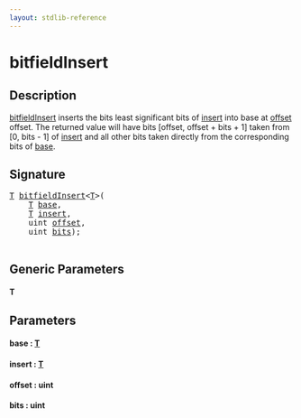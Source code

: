 ```yaml
---
layout: stdlib-reference
---
```


# bitfieldInsert

## Description

<span class='code'><a href="bitfieldinsert-8.html">bitfieldInsert</a></span> inserts the bits least significant bits of <span class='code'><a href="bitfieldinsert-8.html#decl-insert" class="code_param">insert</a></span> into base at <span class='code'><a href="bitfieldinsert-8.html#decl-offset" class="code_param">offset</a></span> offset.
The returned value will have bits [offset, offset + bits + 1] taken from [0, bits - 1] of <span class='code'><a href="bitfieldinsert-8.html#decl-insert" class="code_param">insert</a></span>
and all other bits taken directly from the corresponding bits of <span class='code'><a href="bitfieldinsert-8.html#decl-base" class="code_param">base</a></span>.




## Signature 

<pre>
<a href="bitfieldinsert-8.html#typeparam-T" class="code_type">T</a> <a href="bitfieldinsert-8.html">bitfieldInsert</a>&lt;<a href="bitfieldinsert-8.html#typeparam-T" class="code_type">T</a>&gt;(
    <a href="bitfieldinsert-8.html#typeparam-T" class="code_type">T</a> <a href="bitfieldinsert-8.html#decl-base" class="code_param">base</a>,
    <a href="bitfieldinsert-8.html#typeparam-T" class="code_type">T</a> <a href="bitfieldinsert-8.html#decl-insert" class="code_param">insert</a>,
    <span class="code_keyword">uint</span> <a href="bitfieldinsert-8.html#decl-offset" class="code_param">offset</a>,
    <span class="code_keyword">uint</span> <a href="bitfieldinsert-8.html#decl-bits" class="code_param">bits</a>);

</pre>

## Generic Parameters

####  <a id="typeparam-T"></a>T

## Parameters

####  <a id="decl-base"></a>base  : [T](bitfieldinsert-8#typeparam-T)
####  <a id="decl-insert"></a>insert  : [T](bitfieldinsert-8#typeparam-T)
####  <a id="decl-offset"></a>offset  : uint
####  <a id="decl-bits"></a>bits  : uint

